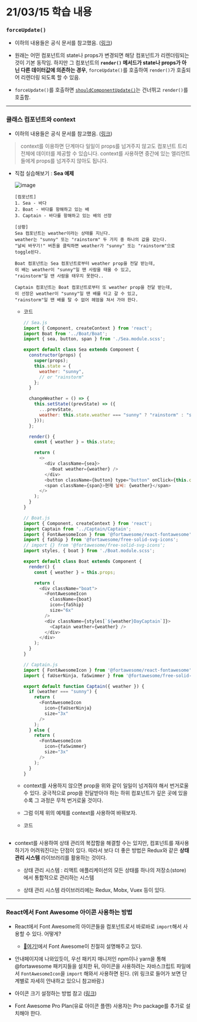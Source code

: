 # 21/03/15 학습 내용
### `forceUpdate()`

- 이하의 내용들은 공식 문서를 참고했음. ([링크](https://ko.reactjs.org/docs/react-component.html#forceupdate))

- 원래는 어떤 컴포넌트의 state나 props가 변경되면 해당 컴포넌트가 리렌더링되는 것이 기본 동작임. 하지만 그 컴포넌트의 **`render()` 메서드가 state나 props가 아닌 다른 데이터값에 의존하는 경우**, `forceUpdate()`를 호출하여 `render()`가 호출되어 리렌더링 되도록 할 수 있음.

- `forceUpdate()`를 호출하면 [`shouldComponentUpdate()`](https://github.com/ahnanne/TIL/tree/main/react/210312#shouldcomponentupdate)는 건너뛰고 `render()`를 호출함.

___
### 클래스 컴포넌트와 context

- 이하의 내용들은 공식 문서를 참고했음. ([링크](https://ko.reactjs.org/docs/context.html))

> context를 이용하면 단계마다 일일이 props를 넘겨주지 않고도 컴포넌트 트리 전체에 데이터를 제공할 수 있습니다.
> context를 사용하면 중간에 있는 엘리먼트들에게 props를 넘겨주지 않아도 됩니다.

- 직접 실습해보기 : **Sea 예제**

  ![image](https://user-images.githubusercontent.com/54733637/111294879-20e09800-868e-11eb-99da-f7d4e9a5e4bc.png)

  ```
  [컴포넌트]
  1. Sea - 바다
  2. Boat - 바다를 항해하고 있는 배
  3. Captain - 바다를 항해하고 있는 배의 선장

  [상황]
  Sea 컴포넌트는 weather이라는 상태를 지닌다.
  weather는 "sunny" 또는 "rainstorm" 두 가지 중 하나의 값을 갖는다.
  "날씨 바꾸기!" 버튼을 클릭하면 weather가 "sunny" 또는 "rainstorm"으로 toggle된다.

  Boat 컴포넌트는 Sea 컴포넌트로부터 weather prop을 전달 받는데,
  이 배는 weather이 "sunny"일 땐 사람을 태울 수 있고,
  "rainstorm"일 땐 사람을 태우지 못한다..

  Captain 컴포넌트는 Boat 컴포넌트로부터 또 weather prop을 전달 받는데,
  이 선장은 weather이 "sunny"일 땐 배를 타고 갈 수 있고,
  "rainstorm"일 땐 배를 탈 수 없어 헤엄을 쳐서 가야 한다.
  ```
  
  - 코드

    ```js
    // Sea.js
    import { Component, createContext } from 'react';
    import Boat from '../Boat/Boat';
    import { sea, button, span } from './Sea.module.scss';

    export default class Sea extends Component {
      constructor(props) {
        super(props);
        this.state = {
          weather: "sunny",
          // or "rainstorm"
        };
      }

      changeWeather = () => {
        this.setState((prevState) => ({
          ...prevState,
          weather: this.state.weather === "sunny" ? "rainstorm" : "sunny",
        }));
      };

      render() {
        const { weather } = this.state;

        return (
          <>
            <div className={sea}>
              <Boat weather={weather} />
            </div>
            <button className={button} type="button" onClick={this.changeWeather}>날씨 바꾸기!</button>
            <span className={span}>현재 날씨: {weather}</span>
          </>
        );
      }
    }
    ```
    ```js
    // Boat.js
    import { Component, createContext } from 'react';
    import Captain from '../Captain/Captain';
    import { FontAwesomeIcon } from '@fortawesome/react-fontawesome';
    import { faShip } from '@fortawesome/free-solid-svg-icons';
    // import {} from '@fortawesome/free-solid-svg-icons';
    import styles, { boat } from './Boat.module.scss';

    export default class Boat extends Component {
      render() {
        const { weather } = this.props;

        return (
          <div className="boat">
            <FontAwesomeIcon
              className={boat}
              icon={faShip}
              size="6x"
            />
            <div className={styles[`${weather}DayCaptain`]}>
              <Captain weather={weather} />
            </div>
          </div>
        );
      }
    }
    ```
    ```js
    // Captain.js
    import { FontAwesomeIcon } from '@fortawesome/react-fontawesome';
    import { faUserNinja, faSwimmer } from '@fortawesome/free-solid-svg-icons';

    export default function Captain({ weather }) {
      if (weather === "sunny") {
        return (
          <FontAwesomeIcon
            icon={faUserNinja}
            size="3x"
          />
        );
      } else {
        return (
          <FontAwesomeIcon
            icon={faSwimmer}
            size="3x"
          />
        );
      }
    }
    ```

  - context를 사용하지 않으면 prop을 위와 같이 일일이 넘겨줘야 해서 번거로울 수 있다. 궁극적으로 prop을 전달받아야 하는 하위 컴포넌트가 깊은 곳에 있을수록 그 과정은 무척 번거로울 것이다.

  - 그럼 이제 위의 예제를 context를 사용하여 바꿔보자.
  
  - 코드

    ```js
    ```

- context를 사용하여 상태 관리의 복잡함을 해결할 수는 있지만, 컴포넌트를 재사용하기가 어려워진다는 단점이 있다. 따라서 보다 더 좋은 방법은 Redux와 같은 **상태 관리 시스템** 라이브러리를 활용하는 것이다.

  - 상태 관리 시스템 : 리액트 애플리케이션의 모든 상태를 하나의 저장소(store)에서 통합적으로 관리하는 시스템

  - 상태 관리 시스템 라이브러리에는 Redux, Mobx, Vuex 등이 있다.

___
### React에서 Font Awesome 아이콘 사용하는 방법

- React에서 Font Awesome의 아이콘들을 컴포넌트로서 바로바로 `import`해서 사용할 수 있다. 어떻게?

  - [🎈여기!](https://fontawesome.com/how-to-use/on-the-web/using-with/react)에서 Font Awesome이 친절히 설명해주고 있다.

- 안내페이지에 나와있듯이, 우선 패키지 매니저인 npm이나 yarn을 통해 @fortawesome 패키지들을 설치한 뒤, 아이콘을 사용하려는 자바스크립트 파일에서 `FontAwesomeIcon`을 `import` 해와서 사용하면 된다. (위 링크로 들어가 보면 단계별로 자세히 안내하고 있으니 참고바람.)

- 아이콘 크기 설정하는 방법 참고 ([링크](https://fontawesome.com/how-to-use/on-the-web/using-with/react#features))

- Font Awesome Pro Plan(유료 아이콘 플랜) 사용자는 Pro package를 추가로 설치해야 한다.

